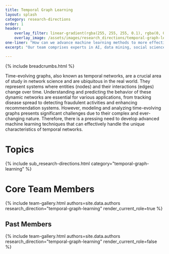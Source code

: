 ```yaml
---
title: Temporal Graph Learning
layout: splash
category: research-directions
order: 1
header:
    overlay_filter: linear-gradient(rgba(255, 255, 255, 0.1), rgba(0, 0, 0, 1))
    overlay_image: /assets/images/research_directions/temporal-graph-learning/banner.webp
one-liner: "How can we advance machine learning methods to more effectively model and predict dynamic real-world networks and relationships within these time-evolving graphs?"
excerpt: "Our team comprises experts in AI, data mining, social science, and public health, dedicated to advancing the analysis, prediction, and understanding of dynamic networks. We specialize in developing innovative models and creating realistic, robust benchmarks for state-of-the-art models and real-world applications of temporal graphs. Our work encompasses areas such as recommendation systems, fraud detection, disease modeling, and more."

---
```


{% include breadcrumbs.html %}

Time-evolving graphs, also known as temporal networks, are a crucial area of study in network science and are ubiquitous in the real world. They represent systems where entities (nodes) and their interactions (edges) change over time. Understanding and predicting the behavior of these dynamic networks are essential for various applications, from tracking disease spread to detecting fraudulent activities and enhancing recommendation systems. However, modeling and analyzing time-evolving graphs presents significant challenges due to their complex and ever-changing nature. Therefore, there is a pressing need to develop advanced machine learning techniques that can effectively handle the unique characteristics of temporal networks.

# Topics

{% include sub_research-directions.html category="temporal-graph-learning" %}

# Core Team Members

{% include team-gallery.html authors=site.data.authors research_direction="temporal-graph-learning" render_current_role=true %}

## Past Members
{% include team-gallery.html authors=site.data.authors research_direction="temporal-graph-learning" render_current_role=false %}